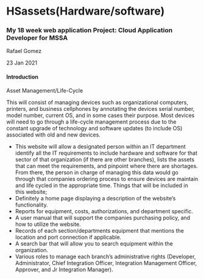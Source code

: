 # HSassets(Hardware/software)
### My 18 week web application Project: Cloud Application Developer for MSSA

Rafael Gomez

23 Jan 2021

#### Introduction
Asset Management/Life-Cycle 

This will consist of managing devices such as organizational computers, printers, and business cellphones by annotating the devices serial number, model number, current OS, and in some cases their purpose. Most devices will need to go through a life-cycle management process due to the constant upgrade of technology and software updates (to include OS) associated with old and new devices.
+ This website will allow a designated person within an IT department identify all the IT requirements to include hardware and software for that sector of that organization (if there are other branches), lists the assets that can meet the requirements, and pinpoint where there are shortages. From there, the person in charge of managing this data would go through that companies ordering process to ensure devices are maintain and life cycled in the appropriate time.
Things that will be included in this website;
+	Definitely a home page displaying a description of the website’s functionality.
+	Reports for equipment, costs, authorizations, and department specific.
+	A user manual that will support the companies purchasing policy, and how to utilize the website.
+	Records of each section/departments equipment that mentions the location and port connection if applicable.
+	A search bar that will allow you to search equipment within the organization.
+	Various roles to manage each branch’s administrative rights (Developer, Administrator, Chief Integration Officer, Integration Management Officer, Approver, and Jr Integration Manager).



